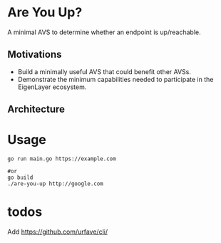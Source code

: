 # Are You Up?
A minimal AVS to determine whether an endpoint is up/reachable.

## Motivations
- Build a minimally useful AVS that could benefit other AVSs.
- Demonstrate the minimum capabilities needed to participate in the EigenLayer ecosystem.

## Architecture

# Usage

```
go run main.go https://example.com

#or
go build
./are-you-up http://google.com
```

# todos
Add https://github.com/urfave/cli/

